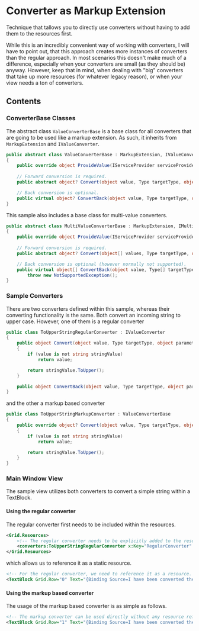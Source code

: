 # Converter as Markup Extension
Technique that tallows you to directly use converters without having to add them to the resources first. 

While this is an incredibly convenient way of working with converters, I will have to point out, that this approach creates more instances of converters than the regular approach. In most scenarios this doesn't make much of a difference, especially when your converters are small (as they should be) anyway. However, keep that in mind, when dealing with "big" converters that take up more resources (for whatever legacy reason), or when your view needs a ton of converters. 

## Contents
### ConverterBase Classes
The abstract class `ValueConverterBase` is a base class for all converters that are going to be used like a markup extension. As such, it inherits from `MarkupExtension` and `IValueConverter`. 

```csharp
public abstract class ValueConverterBase : MarkupExtension, IValueConverter
{
    public override object ProvideValue(IServiceProvider serviceProvider) => this;
    
    // Forward conversion is required. 
    public abstract object? Convert(object value, Type targetType, object parameter, CultureInfo culture);

    // Back conversion is optional. 
    public virtual object? ConvertBack(object value, Type targetType, object parameter, CultureInfo culture) => Binding.DoNothing;
}
```

This sample also includes a base class for multi-value converters.

```csharp
public abstract class MultiValueConverterBase : MarkupExtension, IMultiValueConverter
{
    public override object ProvideValue(IServiceProvider serviceProvider) => this;
    
    // Forward conversion is required. 
    public abstract object? Convert(object[] values, Type targetType, object parameter, CultureInfo culture);

    // Back conversion is optional (however normally not supported). 
    public virtual object[] ConvertBack(object value, Type[] targetTypes, object parameter, CultureInfo culture) =>
        throw new NotSupportedException();
}
```

### Sample Converters
There are two converters defined within this sample, whereas their converting functionality is the same. Both convert an incoming string to upper case. However, one of them is a regular converter

```csharp
public class ToUpperStringRegularConverter : IValueConverter
{
    public object Convert(object value, Type targetType, object parameter, CultureInfo culture)
    {
        if (value is not string stringValue)
            return value;

        return stringValue.ToUpper();
    }

    public object ConvertBack(object value, Type targetType, object parameter, CultureInfo culture) => Binding.DoNothing;
}
```

and the other a markup based converter

```csharp
public class ToUpperStringMarkupConverter : ValueConverterBase
{
    public override object? Convert(object value, Type targetType, object parameter, CultureInfo culture)
    {
        if (value is not string stringValue)
            return value;

        return stringValue.ToUpper();
    }
}
```

### Main Window View
The sample view utilizes both converters to convert a simple string within a TextBlock. 

#### Using the regular converter
The regular converter first needs to be included within the resources. 

```xml
<Grid.Resources>
    <!-- The regular converter needs to be explicitly added to the resources, before it can be used. -->
    <converters:ToUpperStringRegularConverter x:Key="RegularConverter" />
</Grid.Resources>
```

which allows us to reference it as a static resource.

```xml
<!-- For the regular converter, we need to reference it as a resource. -->
<TextBlock Grid.Row="0" Text="{Binding Source=I have been converted the normal way., Converter={StaticResource RegularConverter}}" />
```

#### Using the markup based converter
The usage of the markup based converter is as simple as follows.

```xml
<!-- The markup converter can be used directly without any resource reference. -->
<TextBlock Grid.Row="1" Text="{Binding Source=I have been converted the markup way., Converter={converters:ToUpperStringMarkupConverter}}" />
```
